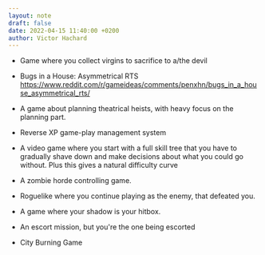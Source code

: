 ```yaml
---
layout: note
draft: false
date: 2022-04-15 11:40:00 +0200
author: Victor Hachard
---
```


- Game where you collect virgins to sacrifice to a/the devil

- Bugs in a House: Asymmetrical RTS
https://www.reddit.com/r/gameideas/comments/penxhn/bugs_in_a_house_asymmetrical_rts/

- A game about planning theatrical heists, with heavy focus on the planning part.

- Reverse XP game-play management system

- A video game where you start with a full skill tree that you have to gradually shave down and make decisions about what you could go without. Plus this gives a natural difficulty curve

- A zombie horde controlling game.

- Roguelike where you continue playing as the enemy, that defeated you.

- A game where your shadow is your hitbox.

- An escort mission, but you're the one being escorted

- City Burning Game
